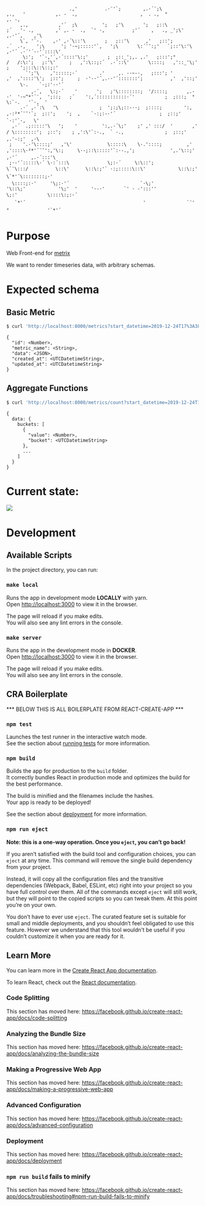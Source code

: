 ```ascii
                       .,'          .·¨'`;        ,.·´¨;\                   ,.,   '           ,. -  .,                       ,  . .,  °                 ,. -,
     ,.,           ,'´  ;\         ';   ;'\       ';   ;::\                ;´   '· .,        ,' ,. -  .,  `' ·,          ;'´    ,   ., _';\'         ,.·'´,    ,'\
     \`, '`·.    ,·' ,·´\::'\       ;   ;::'\      ,'   ;::';             .´  .-,    ';\      '; '·~;:::::'`,   ';\       \:´¨¯:;'   `;::'\:'\    ,·'´ .·´'´-·'´::::\'
      \:';  '`·,'´,·´::::'\:;'       ;  ;::_';,. ,.'   ;:::';°           /   /:\:';   ;:'\'     ;   ,':\::;:´  .·´::\'       \::::;   ,'::_'\;'   ;    ';:::\::\::;:'
       `';'\    ,':::::;·´        .'     ,. -·~-·,   ;:::'; '         ,'  ,'::::'\';  ;::';     ;  ·'-·'´,.-·'´:::::::';          ,'  ,'::;'       \·.    `·;:'-·'´
         ,·´,   \:;·´    '       ';   ;'\::::::::;  '/::::;       ,.-·'  '·~^*'´¨,  ';::;   ;´    ':,´:::::::::::·´'           ;  ;:::;  °      \:`·.   '`·,  '
     .·´ ,·´:\   '\               ;  ';:;\;::-··;  ;::::;        ':,  ,·:²*´¨¯'`;  ;::';    ';  ,    `·:;:-·'´                ;  ;::;'           `·:'`·,   \'
  ,·´  .;:::::'\   ';    '         ':,.·´\;'    ;' ,' :::/  '       ,'  / \::::::::';  ;::';    ; ,':\'`:·.,  ` ·.,               ;  ;::;'            ,.'-:;'  ,·\
 ;    '.·'\::::;'   ,'\'             \:::::\    \·.'::::;         ,' ,'::::\·²*'´¨¯':,'\:;     \·-;::\:::::'`:·-.,';             ',.'\::;'       ,·'´     ,.·´:::'\
 ;·-'´:::::\·´ \·:´:::\              \;:·´     \:\::';          \`¨\:::/          \::\'      \::\:;'` ·:;:::::\::\'            \::\:;'        \`*'´\::::::::;·'
  \::::;:·'     '\;:·'´                          `·\;'            '\::\;'            '\;'  '     '·-·'       `' · -':::''            \;:'           \::::\:;:·´
   `*'´                                           '               `¨'                                                           °              '`*'´
```

# Purpose
Web Front-end for [metrix](https://github.com/woodgern/metrix)

We want to render timeseries data, with arbitrary schemas.

# Expected schema

## Basic Metric

```bash
$ curl 'http://localhost:8000/metrics?start_datetime=2019-12-24T17%3A38%3A00&end_datetime=2019-12-24T17%3A42%3A00'
```

```
{
  "id": <Number>,
  "metric_name": <String>,
  "data": <JSON>,
  "created_at": <UTCDatetimeString>,
  "updated_at": <UTCDatetimeString>
}
```

## Aggregate Functions


```bash
$ curl 'http://localhost:8000/metrics/count?start_datetime=2019-12-24T17%3A38%3A00&end_datetime=2019-12-24T17%3A42%3A00&metric_name=data.latency&bucket_count=1'
```

```
{
  data: {
    buckets: [
      {
        "value": <Number>,
        "bucket": <UTCDatetimeString>
      },
      ...
    ]
  }
}
```

# Current state:
![](/docs/screenshot.png)

# Development

## Available Scripts

In the project directory, you can run:

### `make local`

Runs the app in development mode **LOCALLY** with yarn.<br />
Open [http://localhost:3000](http://localhost:3000) to view it in the browser.

The page will reload if you make edits.<br />
You will also see any lint errors in the console.

### `make server`

Runs the app in the development mode in **DOCKER**.<br />
Open [http://localhost:3000](http://localhost:3000) to view it in the browser.

The page will reload if you make edits.<br />
You will also see any lint errors in the console.

## CRA Boilerplate

*** BELOW THIS IS ALL BOILERPLATE FROM REACT-CREATE-APP ***

### `npm test`

Launches the test runner in the interactive watch mode.<br />
See the section about [running tests](https://facebook.github.io/create-react-app/docs/running-tests) for more information.

### `npm build`

Builds the app for production to the `build` folder.<br />
It correctly bundles React in production mode and optimizes the build for the best performance.

The build is minified and the filenames include the hashes.<br />
Your app is ready to be deployed!

See the section about [deployment](https://facebook.github.io/create-react-app/docs/deployment) for more information.

### `npm run eject`

**Note: this is a one-way operation. Once you `eject`, you can’t go back!**

If you aren’t satisfied with the build tool and configuration choices, you can `eject` at any time. This command will remove the single build dependency from your project.

Instead, it will copy all the configuration files and the transitive dependencies (Webpack, Babel, ESLint, etc) right into your project so you have full control over them. All of the commands except `eject` will still work, but they will point to the copied scripts so you can tweak them. At this point you’re on your own.

You don’t have to ever use `eject`. The curated feature set is suitable for small and middle deployments, and you shouldn’t feel obligated to use this feature. However we understand that this tool wouldn’t be useful if you couldn’t customize it when you are ready for it.

## Learn More

You can learn more in the [Create React App documentation](https://facebook.github.io/create-react-app/docs/getting-started).

To learn React, check out the [React documentation](https://reactjs.org/).

### Code Splitting

This section has moved here: https://facebook.github.io/create-react-app/docs/code-splitting

### Analyzing the Bundle Size

This section has moved here: https://facebook.github.io/create-react-app/docs/analyzing-the-bundle-size

### Making a Progressive Web App

This section has moved here: https://facebook.github.io/create-react-app/docs/making-a-progressive-web-app

### Advanced Configuration

This section has moved here: https://facebook.github.io/create-react-app/docs/advanced-configuration

### Deployment

This section has moved here: https://facebook.github.io/create-react-app/docs/deployment

### `npm run build` fails to minify

This section has moved here: https://facebook.github.io/create-react-app/docs/troubleshooting#npm-run-build-fails-to-minify
